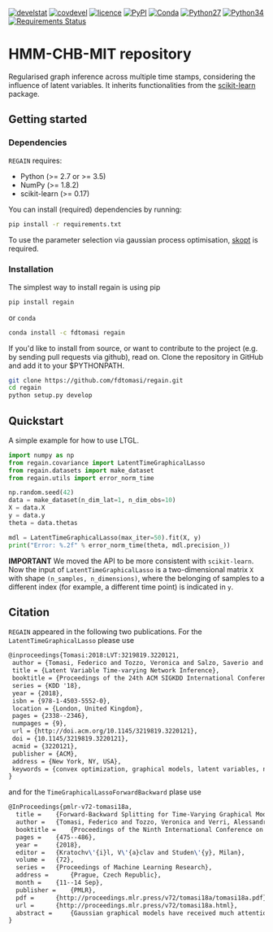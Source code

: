 [![develstat](https://travis-ci.org/fdtomasi/regain.svg?branch=master)](https://travis-ci.org/fdtomasi/regain) [![covdevel](http://codecov.io/github/fdtomasi/regain/coverage.svg?branch=master)](http://codecov.io/github/fdtomasi/regain?branch=master) [![licence](https://img.shields.io/badge/licence-BSD-blue.svg)](http://opensource.org/licenses/BSD-3-Clause) [![PyPI](https://img.shields.io/pypi/v/regain.svg)](https://pypi.python.org/pypi/regain) [![Conda](https://img.shields.io/conda/v/fdtomasi/regain.svg)](https://anaconda.org/fdtomasi/regain) [![Python27](https://img.shields.io/badge/python-2.7-blue.svg)](https://badge.fury.io/py/regain) [![Python34](https://img.shields.io/badge/python-3.5-blue.svg)](https://badge.fury.io/py/regain) [![Requirements Status](https://requires.io/github/fdtomasi/regain/requirements.svg?branch=master)](https://requires.io/github/fdtomasi/regain/requirements/?branch=master)

# HMM-CHB-MIT repository

Regularised graph inference across multiple time stamps, considering the influence of latent variables.
It inherits functionalities from the [scikit-learn](https://github.com/scikit-learn/scikit-learn) package.

## Getting started
### Dependencies
`REGAIN` requires:
- Python (>= 2.7 or >= 3.5)
- NumPy (>= 1.8.2)
- scikit-learn (>= 0.17)

You can install (required) dependencies by running:
```bash
pip install -r requirements.txt
```

To use the parameter selection via gaussian process optimisation, [skopt](https://scikit-optimize.github.io/) is required.

### Installation
The simplest way to install regain is using pip
```bash
pip install regain
```
or `conda`

```bash
conda install -c fdtomasi regain
```

If you'd like to install from source, or want to contribute to the project (e.g. by sending pull requests via github), read on. Clone the repository in GitHub and add it to your $PYTHONPATH.
```bash
git clone https://github.com/fdtomasi/regain.git
cd regain
python setup.py develop
```

## Quickstart
A simple example for how to use LTGL.
```python
import numpy as np
from regain.covariance import LatentTimeGraphicalLasso
from regain.datasets import make_dataset
from regain.utils import error_norm_time

np.random.seed(42)
data = make_dataset(n_dim_lat=1, n_dim_obs=10)
X = data.X
y = data.y
theta = data.thetas

mdl = LatentTimeGraphicalLasso(max_iter=50).fit(X, y)
print("Error: %.2f" % error_norm_time(theta, mdl.precision_))
```
**IMPORTANT**
We moved the API to be more consistent with `scikit-learn`.
Now the input of `LatentTimeGraphicalLasso` is a two-dimensional matrix `X` with shape `(n_samples, n_dimensions)`, where the belonging of samples to a different index (for example, a different time point) is indicated in `y`.


## Citation

`REGAIN` appeared in the following two publications.
For the `LatentTimeGraphicalLasso` please use

```latex
@inproceedings{Tomasi:2018:LVT:3219819.3220121,
 author = {Tomasi, Federico and Tozzo, Veronica and Salzo, Saverio and Verri, Alessandro},
 title = {Latent Variable Time-varying Network Inference},
 booktitle = {Proceedings of the 24th ACM SIGKDD International Conference on Knowledge Discovery \&\#38; Data Mining},
 series = {KDD '18},
 year = {2018},
 isbn = {978-1-4503-5552-0},
 location = {London, United Kingdom},
 pages = {2338--2346},
 numpages = {9},
 url = {http://doi.acm.org/10.1145/3219819.3220121},
 doi = {10.1145/3219819.3220121},
 acmid = {3220121},
 publisher = {ACM},
 address = {New York, NY, USA},
 keywords = {convex optimization, graphical models, latent variables, network inference, time-series},
} 
```

and for the `TimeGraphicalLassoForwardBackward` plase use

```latex
@InProceedings{pmlr-v72-tomasi18a,
  title = 	 {Forward-Backward Splitting for Time-Varying Graphical Models},
  author = 	 {Tomasi, Federico and Tozzo, Veronica and Verri, Alessandro and Salzo, Saverio},
  booktitle = 	 {Proceedings of the Ninth International Conference on Probabilistic Graphical Models},
  pages = 	 {475--486},
  year = 	 {2018},
  editor = 	 {Kratochv\'{i}l, V\'{a}clav and Studen\'{y}, Milan},
  volume = 	 {72},
  series = 	 {Proceedings of Machine Learning Research},
  address = 	 {Prague, Czech Republic},
  month = 	 {11--14 Sep},
  publisher = 	 {PMLR},
  pdf = 	 {http://proceedings.mlr.press/v72/tomasi18a/tomasi18a.pdf},
  url = 	 {http://proceedings.mlr.press/v72/tomasi18a.html},
  abstract = 	 {Gaussian graphical models have received much attention in the last years, due to their flexibility and expression power. However, the optimisation of such complex models suffer from computational issues both in terms of convergence rates and memory requirements. Here, we present a forward-backward splitting (FBS) procedure for Gaussian graphical modelling of multivariate time-series which relies on recent theoretical studies ensuring convergence under mild assumptions. Our experiments show that a FBS-based implementation achieves, with very fast convergence rates, optimal results with respect to ground truth and standard methods for dynamical network inference. Optimisation algorithms which are usually exploited for network inference suffer from drawbacks when considering large sets of unknowns. Particularly for increasing data sets and model complexity, we argue for the use of fast and theoretically sound optimisation algorithms to be significant to the graphical modelling community.}
}
```
